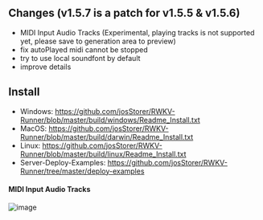 ## Changes (v1.5.7 is a patch for v1.5.5 & v1.5.6)

- MIDI Input Audio Tracks (Experimental, playing tracks is not supported yet, please save to generation area to preview)
- fix autoPlayed midi cannot be stopped
- try to use local soundfont by default
- improve details

## Install

- Windows: https://github.com/josStorer/RWKV-Runner/blob/master/build/windows/Readme_Install.txt
- MacOS: https://github.com/josStorer/RWKV-Runner/blob/master/build/darwin/Readme_Install.txt
- Linux: https://github.com/josStorer/RWKV-Runner/blob/master/build/linux/Readme_Install.txt
- Server-Deploy-Examples: https://github.com/josStorer/RWKV-Runner/tree/master/deploy-examples

#### MIDI Input Audio Tracks

![image](https://github.com/josStorer/RWKV-Runner/assets/13366013/e35e23a4-1942-4649-995d-eabf386722f7)